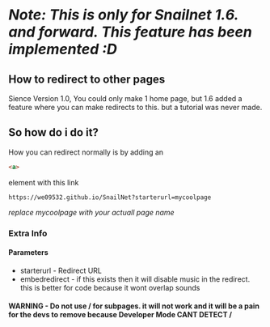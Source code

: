 # *Note: This is only for Snailnet 1.6. and forward. This feature has been implemented :D*
## How to redirect to other pages
Sience Version 1.0, You could only make 1 home page, but 1.6 added a feature where you can make redirects to this. but a tutorial was never made.
## So how do i do it?
How you can redirect normally is by adding an 
```html
<a>
```
element with this link

```
https://we09532.github.io/SnailNet?starterurl=mycoolpage
````
*replace mycoolpage with your actuall page name*
### Extra Info
#### Parameters
- starterurl - Redirect URL
- embedredirect - if this exists then it will disable music in the redirect. this is better for code because it wont overlap sounds

#### WARNING - Do not use / for subpages. it will not work and it will be a pain for the devs to remove because Developer Mode CANT DETECT /
